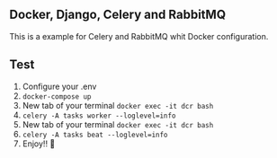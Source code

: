 ## Docker, Django, Celery and RabbitMQ

This is a example for Celery and RabbitMQ whit Docker configuration.



## Test
1. Configure your .env
1. ```docker-compose up```
1. New tab of your terminal ```docker exec -it dcr bash```
1. ```celery -A tasks worker --loglevel=info```
1. New tab of your terminal ```docker exec -it dcr bash```
1. ```celery -A tasks beat --loglevel=info```
1. Enjoy!! :punch:

